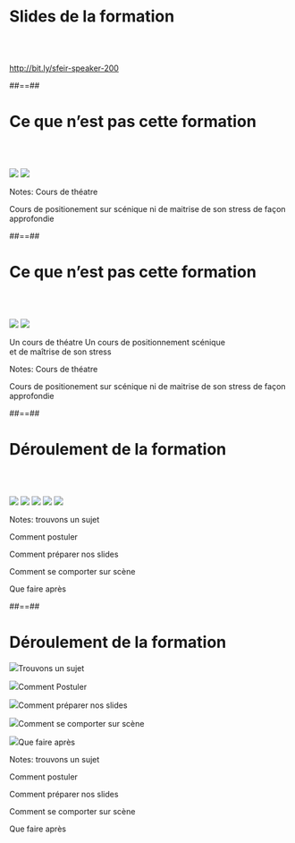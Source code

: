 <!-- .slide:-->

# Slides de la formation


<br><br>

http://bit.ly/sfeir-speaker-200
<!-- .element: class="center" -->


##==##
<!-- .slide: class="flex-row" data-type-show="prez" -->

# Ce que n’est pas cette formation 

<br><br>

<p>
    <img src="./assets/images/g3d67955561_0_41.png">
    <img src="./assets/images/g3d67955561_0_42.png">
</p>


Notes:
Cours de théatre

Cours de positionement sur scénique ni de maitrise de son stress de façon approfondie


##==##
<!-- .slide: class="flex-row" data-type-show="full" -->

# Ce que n’est pas cette formation 

<br><br>

<img src="./assets/images/g3d67955561_0_41.png">
<img src="./assets/images/g3d67955561_0_42.png">

<p>
<span class="center">Un cours de théatre</span>
<span class="center">Un cours de positionnement scénique<br> et de maîtrise de son stress</span>
</p>

Notes:
Cours de théatre

Cours de positionement sur scénique ni de maitrise de son stress de façon approfondie



##==##
<!-- .slide: class="flex-row" data-type-show="prez"-->

# Déroulement de la formation

<br><br>

<p>
<img src="./assets/images/g3d592df712_0_0.png">

<img src="./assets/images/g3d592df712_0_1.png">

<img src="./assets/images/g3d592df712_0_2.png">

<img src="./assets/images/g3d592df712_0_3.png">

<img src="./assets/images/g3d592df712_0_4.png">
</p>


Notes:
trouvons un sujet

Comment postuler 

Comment préparer nos slides

Comment se comporter sur scène

Que faire après

##==##
<!-- .slide: data-type-show="full" -->

# Déroulement de la formation


<p>
<img class="w-100" src="./assets/images/g3d592df712_0_0.png"><span>Trouvons un sujet</span>
</p>

<p>
<img class="w-100" src="./assets/images/g3d592df712_0_1.png"><span>Comment Postuler</span>
</p>

<p>
<img class="w-100" src="./assets/images/g3d592df712_0_2.png"><span>Comment préparer nos slides</span>
</p>

<p>
<img class="w-100" src="./assets/images/g3d592df712_0_3.png"><span>Comment se comporter sur scène</span>
</p>

<p>
<img class="w-100" src="./assets/images/g3d592df712_0_4.png"><span>Que faire après</span>
</p>


Notes:
trouvons un sujet

Comment postuler 

Comment préparer nos slides

Comment se comporter sur scène

Que faire après



